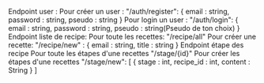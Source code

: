 Endpoint user :
    Pour créer un user : "/auth/register":
        {
            email : string,
            password : string,
            pseudo : string
        }
    Pour login un user : "/auth/login":
        {
            email : string,
            password : string,
            pseudo : string(Pseudo de ton choix)
        }
Endpoint liste de recipe:
    Pour toute les recettes: "/recipe/all"
    Pour créer une recette: "/recipe/new" : 
        { 
            email : string,
            title : string
        }
Endpoint étape des recipe
    Pour toute les étapes d'une recettes "/stage/{id}"
    Pour créer les étapes d'une recettes "/stage/new":
        [
            {
                stage : int,
                recipe_id : int,
                content : String
            }
        ]